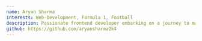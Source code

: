 ```yaml
---
name: Aryan Sharma
interests: Web-Development, Formula 1, Football
description: Passionate frontend developer embarking on a journey to master full stack development and conquer data structures & algorithms.
github: https://github.com/aryansharma2k4
---
```

